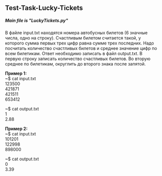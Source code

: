 ## Test-Task-Lucky-Tickets
##### Main file is "LuckyTickets.py"
В файле input.txt находятся номера автобусных билетов (6 значные числа, одно на строку). Счастливым билетом считается такой, у которого сумма первых трех цифр равна сумме трех последних. Надо посчитать количество счастливых билетов и среднее значение цифр по всем билетикам. Ответ необходимо записать в файл output.txt. В первую строку записать количество счастливых билетов. Во вторую среднее по билетикам, округлить до второго знака после запятой.

**Пример 1:**  
~$ cat input.txt  
123500  
421871  
421511  
653412  

~$ cat output.txt  
1  
2.88  

**Пример 2:**  
~$ cat input.txt  
101201  
122998  
898000  

~$ cat output.txt  
0  
3.39  
